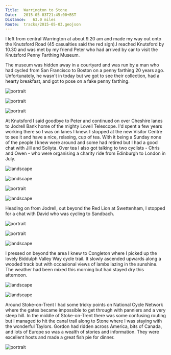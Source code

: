 ```yaml
---
Title:	Warrington to Stone
Date:	2015-05-03T21:45:00+BST
Distance:	63.0 miles
Route:	tracks/2015-05-03.geojson
---
```


I left from central Warrington at about 9.20 am and made my way out onto the Knutsford Road (45 casualties said the red sign).I reached Knutsford by 10.30 and was met by my friend Peter who had arrived by car to visit the Knutsford Penny Farthing Museum.

The museum was hidden away in a courtyard and was run by a man who had cycled from San Francisco to Boston on a penny farthing 20 years ago. Unfortunately, he wasn't in today but we got to see their collection, had a hearty breakfast, and got to pose on a fake penny farthing.

![portrait](https://farm1.staticflickr.com/349/19444247972_275086e2bf_z_d.jpg "On the fake penny farthing")

![portrait](https://farm9.staticflickr.com/8830/17183204270_b2da94aa20.jpg "Penny Farthing")

![portrait](https://farm9.staticflickr.com/8765/17163318547_6ce60075eb.jpg "With Peter at the Penny Farthing museum")

At Knutsford I said goodbye to Peter and continued on over Cheshire lanes to Jodrell Bank home of the mighty Lovell Telescope. I'd spent a few years working there so I was on lanes I knew. I stopped at the new Visitor Centre to see it and have a nice, relaxing, cup of tea. With it being a Sunday none of the people I knew were around and some had retired but I had a good chat with Jill and Soliyta. Over tea I also got talking to two cyclists - Chris and Owen - who were organising a charity ride from Edinburgh to London in July.

![landscape](https://farm1.staticflickr.com/365/18829951573_fe3f4557e0_z_d.jpg "Lovell Telescope from Bomish lane")

![landscape](https://farm1.staticflickr.com/459/19424498106_af5c8f6e69_z_d.jpg "With the 76m Lovell Telescope")

![portrait](https://farm1.staticflickr.com/334/19263023678_9b00b88868_z_d.jpg "Soliyta and Jill")

![landscape](https://farm1.staticflickr.com/279/18829964233_e6fac28e27_z_d.jpg "Chris and Owen")

Heading on from Jodrell, out beyond the Red Lion at Swettenham, I stopped for a chat with David who was cycling to Sandbach.

![portrait](https://farm4.staticflickr.com/3859/18828092644_984de741df_z_d.jpg "Leaving Jodrell")

![portrait](https://farm1.staticflickr.com/311/19454896511_a01afcb542_z_d.jpg "David")

![landscape](https://farm9.staticflickr.com/8690/17163330147_e1e7e1680c.jpg "Cheshire countryside")

I pressed on beyond the area I knew to Congleton where I picked up the lovely Biddulph Valley Way cycle trail. It slowly ascended upwards along a wooded track but with occasional views of lambs lazing in the sunshine. The weather had been mixed this morning but had stayed dry this afternoon.

![landscape](https://farm1.staticflickr.com/426/19444302332_c79d3de967_z_d.jpg "Biddulph Valley Way")

![landscape](https://farm1.staticflickr.com/523/19450596365_a51aebc25c_z_d.jpg "Lambs")

Around Stoke-on-Trent I had some tricky points on National Cycle Network where the gates became impossible to get through with panniers and a very steep hill. In the middle of Stoke-on-Trent there was some confusing routing but I managed to hit the canal trail along to Stone where I was staying with the wonderful Taylors. Gordon had ridden across America, bits of Canada, and lots of Europe so was a wealth of stories and information. They were excellent hosts and made a great fish pie for dinner.

![portrait](https://farm4.staticflickr.com/3946/19424546746_024c8378d5_z_d.jpg "The Taylors")